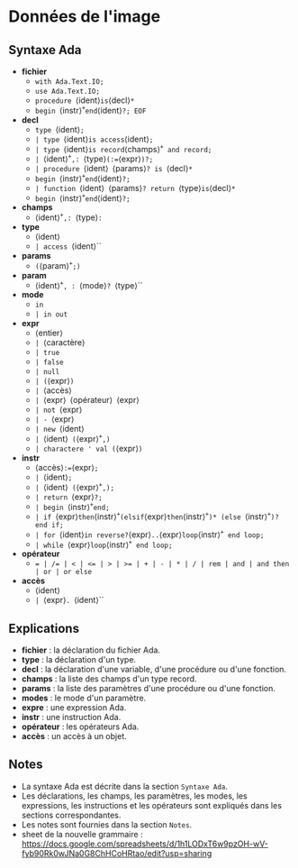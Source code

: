 # Données de l'image

## Syntaxe Ada

* **fichier**
    * `with Ada.Text.IO;`
    * `use Ada.Text.IO;`
    * `procedure `&#x27E8;ident&#x27E9;` is `&#x27E8;decl&#x27E9;`*`
    * `begin `&#x27E8;instr&#x27E9;<sup>`+`</sup>` end `&#x27E8;ident&#x27E9;`?; EOF`
* **decl**
    * `type `&#x27E8;ident&#x27E9;`;`
    * `| type `&#x27E8;ident&#x27E9;` is access `&#x27E8;ident&#x27E9;`;`
    * `| type `&#x27E8;ident&#x27E9;` is record `&#x27E8;champs&#x27E9;<sup>`+`</sup>` and record;`
    * `| `&#x27E8;ident&#x27E9;<sup>`+`</sup>`,: `&#x27E8;type&#x27E9;` (:= `&#x27E8;expr&#x27E9;`)?;`
    * `| procedure `&#x27E8;ident&#x27E9;` `&#x27E8;params&#x27E9;`? is `&#x27E8;decl&#x27E9;`*`
    * `begin `&#x27E8;instr&#x27E9;<sup>`+`</sup>` end `&#x27E8;ident&#x27E9;`?;`
    * `| function `&#x27E8;ident&#x27E9;` `&#x27E8;params&#x27E9;`? return `&#x27E8;type&#x27E9;` is `&#x27E8;decl&#x27E9;`*`
    * `begin `&#x27E8;instr&#x27E9;<sup>`+`</sup>` end `&#x27E8;ident&#x27E9;`?;`
* **champs**
    * &#x27E8;ident&#x27E9;<sup>`+`</sup>`,: `&#x27E8;type&#x27E9;`:`
* **type**
    * &#x27E8;ident&#x27E9;
    * `| access `&#x27E8;ident&#x27E9;`` 
* **params**
    * `(`&#x27E8;param&#x27E9;<sup>`+`</sup>`;)`
* **param**    
    * &#x27E8;ident&#x27E9;<sup>`+`</sup>`, : `&#x27E8;mode&#x27E9;`? `&#x27E8;type&#x27E9;``
* **mode**
    * `in`
    * `| in out`
* **expr**
    * &#x27E8;entier&#x27E9;
    * `| `&#x27E8;caractère&#x27E9;
    * `| true`
    * `| false`
    * `| null`
    * `| (`&#x27E8;expr&#x27E9;`)`
    * `| `&#x27E8;accès&#x27E9;
    * `| `&#x27E8;expr&#x27E9;` `&#x27E8;opérateur&#x27E9;` `&#x27E8;expr&#x27E9;
    * `| not `&#x27E8;expr&#x27E9;
    * `| - `&#x27E8;expr&#x27E9;
    * `| new `&#x27E8;ident&#x27E9;
    * `| `&#x27E8;ident&#x27E9;` (`&#x27E8;expr&#x27E9;<sup>`+`</sup>`,)`
    * `| charactere ' val (`&#x27E8;expr&#x27E9;`)`
* **instr**
    * &#x27E8;accès&#x27E9;` := `&#x27E8;expr&#x27E9;`;`
    * `| `&#x27E8;ident&#x27E9;`;`
    * `| `&#x27E8;ident&#x27E9;` (`&#x27E8;expr&#x27E9;<sup>`+`</sup>`,);`
    * `| return `&#x27E8;expr&#x27E9;`?;`
    * `| begin `&#x27E8;instr&#x27E9;<sup>`+`</sup>`end;`
    * `| if `&#x27E8;expr&#x27E9;` then `&#x27E8;instr&#x27E9;<sup>`+`</sup>` (elsif `&#x27E8;expr&#x27E9;` then `&#x27E8;instr&#x27E9;<sup>`+`</sup>`)* (else `&#x27E8;instr&#x27E9;<sup>`+`</sup>`)? end if;`
    * `| for `&#x27E8;ident&#x27E9;` in reverse? `&#x27E8;expr&#x27E9;`..`&#x27E8;expr&#x27E9;` loop `&#x27E8;instr&#x27E9;<sup>`+`</sup>` end loop;`
    * `| while `&#x27E8;expr&#x27E9;` loop `&#x27E8;instr&#x27E9;<sup>`+`</sup>` end loop;`
* **opérateur**
    + `= | /= | < | <= | > | >= | + | - | * | / | rem | and | and then | or | or else`
* **accès**
    *  &#x27E8;ident&#x27E9;
    * `| `&#x27E8;expr&#x27E9;`. `&#x27E8;ident&#x27E9;``

## Explications

* **fichier** : la déclaration du fichier Ada.
* **type** : la déclaration d'un type.
* **decl** : la déclaration d'une variable, d'une procédure ou d'une fonction.
* **champs** : la liste des champs d'un type record.
* **params** : la liste des paramètres d'une procédure ou d'une fonction.
* **modes** : le mode d'un paramètre.
* **expre** : une expression Ada.
* **instr** : une instruction Ada.
* **opérateur** : les opérateurs Ada.
* **accès** : un accès à un objet.

## Notes

* La syntaxe Ada est décrite dans la section `Syntaxe Ada`.
* Les déclarations, les champs, les paramètres, les modes, les expressions, les instructions et les opérateurs sont expliqués dans les sections correspondantes.
* Les notes sont fournies dans la section `Notes`.
* sheet de la nouvelle grammaire : https://docs.google.com/spreadsheets/d/1h1LODxT6w9pzOH-wV-fyb90Rk0wJNa0G8ChHCoHRtao/edit?usp=sharing
